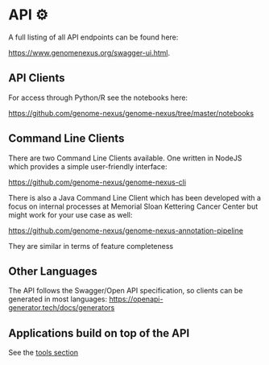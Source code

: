 # API ⚙️
A full listing of all API endpoints can be found here:

https://www.genomenexus.org/swagger-ui.html.

## API Clients
For access through Python/R see the notebooks here:

https://github.com/genome-nexus/genome-nexus/tree/master/notebooks

## Command Line Clients
There are two Command Line Clients available. One written in NodeJS which provides a simple user-friendly interface:

https://github.com/genome-nexus/genome-nexus-cli

There is also a Java Command Line Client which has been developed with a focus on internal processes at Memorial Sloan Kettering Cancer Center but might work for your use case as well:

https://github.com/genome-nexus/genome-nexus-annotation-pipeline

They are similar in terms of feature completeness

## Other Languages

The API follows the Swagger/Open API specification, so clients can be generated in most languages: https://openapi-generator.tech/docs/generators

## Applications build on top of the API
See the [tools section](/tools)
